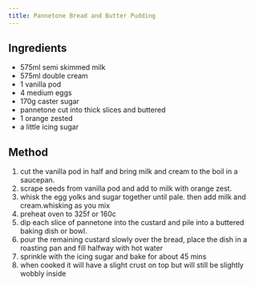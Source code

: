 ```yaml
---
title: Pannetone Bread and Butter Pudding
---
```


## Ingredients

-   575ml semi skimmed milk
-   575ml double cream
-   1 vanilla pod
-   4 medium eggs
-   170g caster sugar
-   pannetone cut into thick slices and buttered
-   1 orange zested
-   a little icing sugar

## Method

1.  cut the vanilla pod in half and bring milk and cream to the boil in a saucepan.
2.  scrape seeds from vanilla pod and add to milk with orange zest.
3.  whisk the egg yolks and sugar together until pale. then add milk and cream.whisking as you mix
4.  preheat oven to 325f or 160c
5.  dip each slice of pannetone into the custard and pile into a buttered baking dish or bowl.
6.  pour the remaining custard slowly over the bread, place the dish in a roasting pan and fill halfway with hot water
7.  sprinkle with the icing sugar and bake for about 45 mins
8.  when cooked it will have a slight crust on top but will still be slightly wobbly inside
